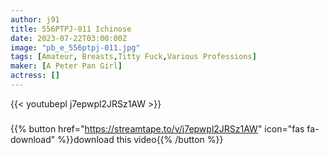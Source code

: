 ```yaml
---
author: j91
title: 556PTPJ-011 Ichinose
date: 2023-07-22T03:00:00Z
image: "pb_e_556ptpj-011.jpg"
tags: [Amateur, Breasts,Titty Fuck,Various Professions]
maker: [A Peter Pan Girl]
actress: []
---
```



{{< youtubepl j7epwpl2JRSz1AW >}}
###

{{% button href="https://streamtape.to/v/j7epwpl2JRSz1AW" icon="fas fa-download" %}}download this video{{% /button %}}

